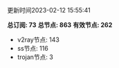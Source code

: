 更新时间2023-02-12 15:55:41

**总订阅: 73**
**总节点: 863**
**有效节点: 262**
- v2ray节点: 143
- ss节点: 116
- trojan节点: 3
